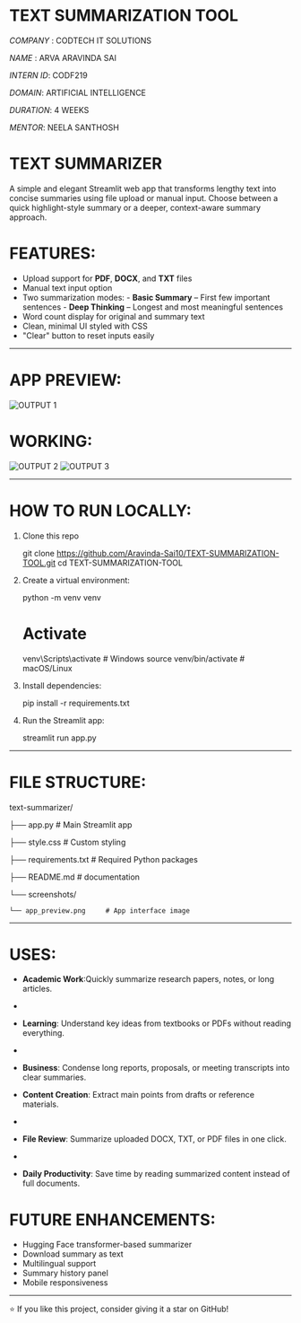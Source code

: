 # TEXT SUMMARIZATION TOOL

*COMPANY* : CODTECH IT SOLUTIONS

*NAME* : ARVA ARAVINDA SAI

*INTERN ID*: CODF219

*DOMAIN*: ARTIFICIAL INTELLIGENCE

*DURATION*: 4 WEEKS

*MENTOR*: NEELA SANTHOSH


# TEXT SUMMARIZER                                                               
  A simple and elegant Streamlit web app that transforms lengthy text into concise summaries using file upload or manual input.
  Choose between a quick highlight-style summary or a deeper, context-aware summary approach.

# FEATURES:
-  Upload support for **PDF**, **DOCX**, and **TXT** files
-  Manual text input option
-  Two summarization modes:
       - **Basic Summary** – First few important sentences
       - **Deep Thinking** – Longest and most meaningful sentences
-   Word count display for original and summary text
-   Clean, minimal UI styled with CSS
-  "Clear" button to reset inputs easily
---

# APP PREVIEW:

![OUTPUT 1](https://github.com/user-attachments/assets/dbd4dc49-2eef-477d-b055-08c8cd4054d0)

# WORKING:
![OUTPUT 2](https://github.com/user-attachments/assets/c59ef065-dc9f-4d74-88af-0eae5c935aff)
![OUTPUT 3](https://github.com/user-attachments/assets/a8a96141-eb40-4ea2-ad94-6199ef500bdc)

---

# HOW TO RUN LOCALLY:
1. Clone this repo

   git clone https://github.com/Aravinda-Sai10/TEXT-SUMMARIZATION-TOOL.git
   cd TEXT-SUMMARIZATION-TOOL
   
3. Create a virtual environment:
   
   python -m venv venv
   # Activate
   venv\Scripts\activate   # Windows
   source venv/bin/activate  # macOS/Linux
   
4. Install dependencies:
   
   pip install -r requirements.txt

5. Run the Streamlit app:
   
   streamlit run app.py

---

# FILE STRUCTURE:

text-summarizer/

├── app.py                  # Main Streamlit app

├── style.css               # Custom styling

├── requirements.txt        # Required Python packages

├── README.md               # documentation

└── screenshots/

    └── app_preview.png     # App interface image
    
---
# USES:

- **Academic Work**:Quickly summarize research papers, notes, or long articles.
- 
- **Learning**: Understand key ideas from textbooks or PDFs without reading everything.
- 
- **Business**: Condense long reports, proposals, or meeting transcripts into clear summaries.

- **Content Creation**: Extract main points from drafts or reference materials.
- 
- **File Review**: Summarize uploaded DOCX, TXT, or PDF files in one click.
- 
- **Daily Productivity**: Save time by reading summarized content instead of full documents.

# FUTURE ENHANCEMENTS:

-  Hugging Face transformer-based summarizer
-  Download summary as text
-  Multilingual support
-  Summary history panel
-  Mobile responsiveness

---

⭐ If you like this project, consider giving it a star on GitHub!
